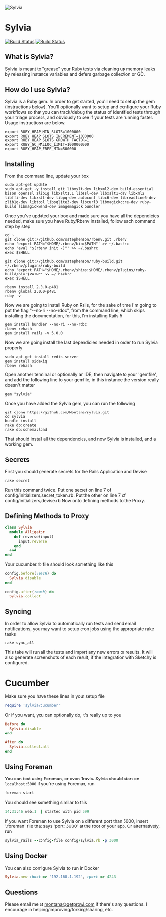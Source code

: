 ![Sylvia](http://www.montanamendy.com/alligator.png)
# Sylvia 
[![Build Status](https://semaphoreapp.com/api/v1/projects/d4cca506-99be-44d2-b19e-176f36ec8cf1/128505/shields_badge.svg)](https://semaphoreapp.com/boennemann/badges)
[![Build Status](https://semaphoreapp.com/api/v1/projects/d4cca506-99be-44d2-b19e-176f36ec8cf1/128505/badge.svg)](https://semaphoreapp.com/boennemann/badges)

## What is Sylvia?

Sylvia is meant to "grease" your Ruby tests via cleaning up memory leaks by releasing instance variables and defers garbage collection or GC.

## How do I use Sylvia? 

Sylvia is a Ruby gem. In order to get started, you'll need to setup the gem (instructions below). You'll optionally want to setup and configure your Ruby workflows so that you can track/debug the status of identified tests through your triage process, and obviously to see if your tests are running faster. Usage instructiosn are below.

```
export RUBY_HEAP_MIN_SLOTS=1000000
export RUBY_HEAP_SLOTS_INCREMENT=1000000
export RUBY_HEAP_SLOTS_GROWTH_FACTOR=1
export RUBY_GC_MALLOC_LIMIT=1000000000
export RUBY_HEAP_FREE_MIN=500000
```
## Installing

From the command line, update your box 

```
sudo apt-get update
sudo apt-get -y install git libxslt-dev libxml2-dev build-essential bison openssl zlib1g libxslt1.1 libssl-dev libxslt1-dev libxml2 libffi-dev libxslt-dev libpq-dev autoconf libc6-dev libreadline6-dev zlib1g-dev libtool libsqlite3-dev libcurl3 libmagickcore-dev ruby-build libmagickwand-dev imagemagick bundler
```

Once you've updated your box and made sure you have all the dependicies needed, make sure you have Ruby/Rbenv installed, follow each command step by step

```
cd ~
git clone git://github.com/sstephenson/rbenv.git .rbenv
echo 'export PATH="$HOME/.rbenv/bin:$PATH"' >> ~/.bashrc
echo 'eval "$(rbenv init -)"' >> ~/.bashrc
exec $SHELL

git clone git://github.com/sstephenson/ruby-build.git ~/.rbenv/plugins/ruby-build
echo 'export PATH="$HOME/.rbenv/shims:$HOME/.rbenv/plugins/ruby-build/bin:$PATH"' >> ~/.bashrc
exec $SHELL

rbenv install 2.0.0-p481
rbenv global 2.0.0-p481
ruby -v
```

Now we are going to install Ruby on Rails, for the sake of time I'm going to put the flag "--no-ri --no-rdoc", from the command line, which skips installing the documentation, for this, I'm installing Rails 5

```
gem install bundler --no-ri --no-rdoc
rbenv rehash
gem install rails -v 5.0.0
```

Now we are going install the last dependicies needed in order to run Sylvia properly 

```
sudo apt-get install redis-server
gem install sidekiq
rbenv rehash
```

Open another terminal or optionally an IDE, then navigate to your 'gemfile', and add the following line to your gemfile, in this instance the version really doesn't matter 

  ```gem "sylvia"```
  
Once you have added the Sylvia gem, you can run the following 

 ```
git clone https://github.com/Montana/sylvia.git
cd sylvia
bundle install
rake db:create
rake db:schema:load
 ```

That should install all the dependencies, and now Sylvia is installed, and a working gem. 

## Secrets

First you should generate secrets for the Rails Application and Devise

```
rake secret
```

Run this command twice. Put one secret on line 7 of config/initializers/secret_token.rb. Put the other on line 7 of config/initializers/devise.rb Now onto defining methods to the Proxy.

## Defining Methods to Proxy

```ruby
class Sylvia
  module Alligator
    def reverse(input)
      input.reverse
    end
  end
end
```

Your cucumber.rb file should look something like this

```ruby 
config.before(:each) do
  Sylvia.disable
end

config.after(:each) do
  Sylvia.collect
  ```
  
  
## Syncing 

In order to allow Sylvia to automatically run tests and send email notifications, you may want to setup cron jobs using the appropriate rake tasks
```
rake sync_all
 ```
This take will run all the tests and import any new errors or results. It will also generate screenshots of each result, if the integration with Sketchy is configured. 

# Cucumber

Make sure you have these lines in your setup file 

```ruby
require 'sylvia/cucumber'
```
Or if you want, you can optionally do, it's really up to you 

```ruby
Before do
  Sylvia.disable
end

After do
  Sylvia.collect.all
end
```
        

## Using Foreman

You can test using Foreman, or even Travis. Sylvia should start on `localhost:5000` if you're using Foreman, run 

```ruby
foreman start
```

You should see something similar to this

```ruby
14:31:46 web.1  | started with pid 699
```

If you want Foreman to use Sylvia on a different port than 5000, insert '.foreman' file that says 'port: 3000' at the root of your app. Or alternatively, run

```ruby
sylvia_rails --config-file config/sylvia.rb -p 3000
```

## Using Docker

You can also configure Sylvia to run in Docker

```ruby
Sylvia.new :host => '192.168.1.192', :port => 4243
```

## Questions

Please email me at montana@getprowl.com if there's any questions. I encourage in helping/improving/forking/sharing, etc. 
